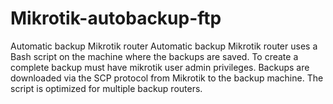 # Mikrotik-autobackup-ftp
Automatic backup Mikrotik router
Automatic backup Mikrotik router uses a Bash script on the machine where the backups are saved. To create a complete backup must have mikrotik user admin privileges. Backups are downloaded via the SCP protocol from Mikrotik to the backup machine. The script is optimized for multiple backup routers.